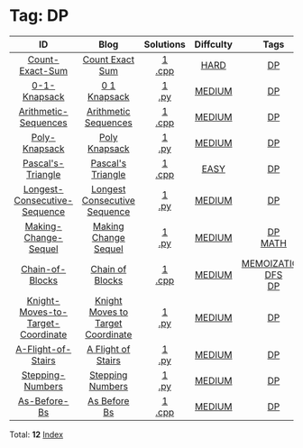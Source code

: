
# Tag: DP
| ID | Blog | Solutions | Diffculty | Tags |
|:----:|:----:|:-------:|:----:|:----:|
| [Count-Exact-Sum](https://binarysearch.com/problems/Count-Exact-Sum) | [Count Exact Sum](https://helloacm.com/dynamic-programming-algorithm-to-count-the-exact-sum-of-subsets/) | [1](https://github.com/DoctorLai/ACM/tree/master/binarysearch/Count-Exact-Sum)<br/>[.cpp](https://github.com/DoctorLai/ACM/blob/master/binarysearch/.cpp.md)<BR/> | [HARD](https://github.com/DoctorLai/ACM/blob/master/binarysearch/HARD.md) | [DP](https://github.com/DoctorLai/ACM/blob/master/binarysearch/DP.md)<BR/> |
| [0-1-Knapsack](https://binarysearch.com/problems/0-1-Knapsack) | [0 1 Knapsack](https://helloacm.com/dynamic-programming-algorithm-to-solve-0-1-knapsack-problem/) | [1](https://github.com/DoctorLai/ACM/tree/master/binarysearch/0-1-Knapsack)<br/>[.py](https://github.com/DoctorLai/ACM/blob/master/binarysearch/.py.md)<BR/> | [MEDIUM](https://github.com/DoctorLai/ACM/blob/master/binarysearch/MEDIUM.md) | [DP](https://github.com/DoctorLai/ACM/blob/master/binarysearch/DP.md)<BR/> |
| [Arithmetic-Sequences](https://binarysearch.com/problems/Arithmetic-Sequences) | [Arithmetic Sequences](https://helloacm.com/dynamic-programming-algorithm-to-count-contiguous-arithmetic-sequences/) | [1](https://github.com/DoctorLai/ACM/tree/master/binarysearch/Arithmetic-Sequences)<br/>[.cpp](https://github.com/DoctorLai/ACM/blob/master/binarysearch/.cpp.md)<BR/> | [MEDIUM](https://github.com/DoctorLai/ACM/blob/master/binarysearch/MEDIUM.md) | [DP](https://github.com/DoctorLai/ACM/blob/master/binarysearch/DP.md)<BR/> |
| [Poly-Knapsack](https://binarysearch.com/problems/Poly-Knapsack) | [Poly Knapsack](https://helloacm.com/dynamic-programming-algorithm-to-solve-the-poly-knapsack-ubounded-problem/) | [1](https://github.com/DoctorLai/ACM/tree/master/binarysearch/Poly-Knapsack)<br/>[.py](https://github.com/DoctorLai/ACM/blob/master/binarysearch/.py.md)<BR/> | [MEDIUM](https://github.com/DoctorLai/ACM/blob/master/binarysearch/MEDIUM.md) | [DP](https://github.com/DoctorLai/ACM/blob/master/binarysearch/DP.md)<BR/> |
| [Pascal's-Triangle](https://binarysearch.com/problems/Pascal's-Triangle) | [Pascal's Triangle](https://helloacm.com/compute-the-nth-row-of-a-pascals-triangle-using-dynamic-programming-algorithm/) | [1](https://github.com/DoctorLai/ACM/tree/master/binarysearch/Pascal's-Triangle)<br/>[.cpp](https://github.com/DoctorLai/ACM/blob/master/binarysearch/.cpp.md)<BR/> | [EASY](https://github.com/DoctorLai/ACM/blob/master/binarysearch/EASY.md) | [DP](https://github.com/DoctorLai/ACM/blob/master/binarysearch/DP.md)<BR/> |
| [Longest-Consecutive-Sequence](https://binarysearch.com/problems/Longest-Consecutive-Sequence) | [Longest Consecutive Sequence](https://helloacm.com/algorithms-to-compute-the-longest-consecutive-sequence/) | [1](https://github.com/DoctorLai/ACM/tree/master/binarysearch/Longest-Consecutive-Sequence)<br/>[.py](https://github.com/DoctorLai/ACM/blob/master/binarysearch/.py.md)<BR/> | [MEDIUM](https://github.com/DoctorLai/ACM/blob/master/binarysearch/MEDIUM.md) | [DP](https://github.com/DoctorLai/ACM/blob/master/binarysearch/DP.md)<BR/> |
| [Making-Change-Sequel](https://binarysearch.com/problems/Making-Change-Sequel) | [Making Change Sequel](https://helloacm.com/teaching-kids-programming-dynamic-programming-algorithm-to-compute-minimum-number-of-coins/) | [1](https://github.com/DoctorLai/ACM/tree/master/binarysearch/Making-Change-Sequel)<br/>[.py](https://github.com/DoctorLai/ACM/blob/master/binarysearch/.py.md)<BR/> | [MEDIUM](https://github.com/DoctorLai/ACM/blob/master/binarysearch/MEDIUM.md) | [DP](https://github.com/DoctorLai/ACM/blob/master/binarysearch/DP.md)<BR/>[MATH](https://github.com/DoctorLai/ACM/blob/master/binarysearch/MATH.md)<BR/> |
| [Chain-of-Blocks](https://binarysearch.com/problems/Chain-of-Blocks) | [Chain of Blocks](https://helloacm.com/dynamic-programming-algorithms-to-compute-the-longest-chain-of-blocks/) | [1](https://github.com/DoctorLai/ACM/tree/master/binarysearch/Chain-of-Blocks)<br/>[.cpp](https://github.com/DoctorLai/ACM/blob/master/binarysearch/.cpp.md)<BR/> | [MEDIUM](https://github.com/DoctorLai/ACM/blob/master/binarysearch/MEDIUM.md) | [MEMOIZATION](https://github.com/DoctorLai/ACM/blob/master/binarysearch/MEMOIZATION.md)<BR/>[DFS](https://github.com/DoctorLai/ACM/blob/master/binarysearch/DFS.md)<BR/>[DP](https://github.com/DoctorLai/ACM/blob/master/binarysearch/DP.md)<BR/> |
| [Knight-Moves-to-Target-Coordinate](https://binarysearch.com/problems/Knight-Moves-to-Target-Coordinate) | [Knight Moves to Target Coordinate](https://helloacm.com/teaching-kids-programming-top-down-dynamic-programming-algorithm-to-compute-the-min-number-of-knight-moves/) | [1](https://github.com/DoctorLai/ACM/tree/master/binarysearch/Knight-Moves-to-Target-Coordinate)<br/>[.py](https://github.com/DoctorLai/ACM/blob/master/binarysearch/.py.md)<BR/> | [MEDIUM](https://github.com/DoctorLai/ACM/blob/master/binarysearch/MEDIUM.md) | [DP](https://github.com/DoctorLai/ACM/blob/master/binarysearch/DP.md)<BR/> |
| [A-Flight-of-Stairs](https://binarysearch.com/problems/A-Flight-of-Stairs) | [A Flight of Stairs](https://helloacm.com/teaching-kids-programming-climbing-the-stairs-using-dynamic-programming-algorithm/) | [1](https://github.com/DoctorLai/ACM/tree/master/binarysearch/A-Flight-of-Stairs)<br/>[.py](https://github.com/DoctorLai/ACM/blob/master/binarysearch/.py.md)<BR/> | [MEDIUM](https://github.com/DoctorLai/ACM/blob/master/binarysearch/MEDIUM.md) | [DP](https://github.com/DoctorLai/ACM/blob/master/binarysearch/DP.md)<BR/> |
| [Stepping-Numbers](https://binarysearch.com/problems/Stepping-Numbers) | [Stepping Numbers](https://helloacm.com/dynamic-programming-algorithms-to-count-the-stepping-numbers/) | [1](https://github.com/DoctorLai/ACM/tree/master/binarysearch/Stepping-Numbers)<br/>[.py](https://github.com/DoctorLai/ACM/blob/master/binarysearch/.py.md)<BR/> | [MEDIUM](https://github.com/DoctorLai/ACM/blob/master/binarysearch/MEDIUM.md) | [DP](https://github.com/DoctorLai/ACM/blob/master/binarysearch/DP.md)<BR/> |
| [As-Before-Bs](https://binarysearch.com/problems/As-Before-Bs) | [As Before Bs](https://helloacm.com/minimum-letters-to-delete-to-get-as-before-bs-with-dynamic-programming-algorithm/) | [1](https://github.com/DoctorLai/ACM/tree/master/binarysearch/As-Before-Bs)<br/>[.cpp](https://github.com/DoctorLai/ACM/blob/master/binarysearch/.cpp.md)<BR/> | [MEDIUM](https://github.com/DoctorLai/ACM/blob/master/binarysearch/MEDIUM.md) | [DP](https://github.com/DoctorLai/ACM/blob/master/binarysearch/DP.md)<BR/> |

Total: **12**
[Index](https://github.com/DoctorLai/ACM/blob/master/binarysearch/README.md)